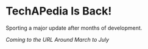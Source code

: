 # TechAPedia Is Back!
Sporting a major update after months of development.

<i>Coming to the URL Around March to July</i>
